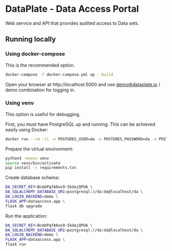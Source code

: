 DataPlate - Data Access Portal
=================================

Web service and API that provides audited access to Data sets.


## Running locally

### Using docker-compose

This is the recommended option.

```bash
docker-compose -f docker-compose.yml up --build
```

Open your browser at http://localhost:5000 and use demo@dataplate.io / demo combination for logging in.

### Using venv

This option is useful for debugging.

First, you must have PostgreSQL up and running. This can be achieved easily using Docker:

```bash
docker run --rm -ti -e POSTGRES_USER=da -e POSTGRES_PASSWORD=da -e POSTGRES_DB=da -p 5432:5432 postgres:12.4
```

Prepare the virtual environment:

```bash
python3 -mvenv venv
source venv/bin/activate
pip install -r requirements.txt
```

Create database schema:

```bash
DA_SECRET_KEY=BcmbPqfA6os9-5kdajQPUA \
DA_SQLALCHEMY_DATABASE_URI=postgresql://da:da@localhost/da \
DA_LOGIN_BACKEND=demo \
FLASK_APP=dataaccess.app \
flask db upgrade
```

Run the application:

```bash
DA_SECRET_KEY=BcmbPqfA6os9-5kdajQPUA \
DA_SQLALCHEMY_DATABASE_URI=postgresql://da:da@localhost/da \
DA_LOGIN_BACKEND=demo \
FLASK_APP=dataaccess.app \
flask run
```
